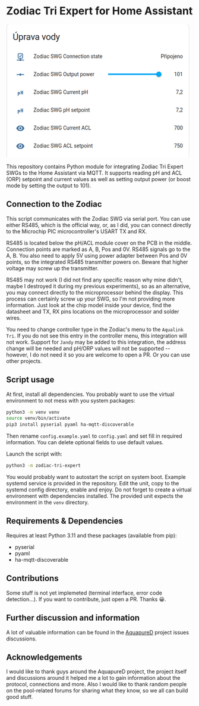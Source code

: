 # Zodiac Tri Expert for Home Assistant

![Home Assistant screenshot](img/hass.png)

This repository contains Python module for integrating Zodiac Tri Expert SWGs to the Home Assistant via MQTT.
It supports reading pH and ACL (ORP) setpoint and current values as well as setting output power (or boost mode by setting
the output to 101).

## Connection to the Zodiac
This script communicates with the Zodiac SWG via serial port. You can use either RS485, which is the official
way, or, as I did, you can connect directly to the Microchip PIC microcontroller's USART TX and RX.

RS485 is located below the pH/ACL module cover on the PCB in the middle. Connection points are marked
as A, B, Pos and 0V. RS485 signals go to the A, B. You also need to apply 5V using power adapter
between Pos and 0V points, so the integrated RS485 transmitter powers on. Beware that higher voltage
may screw up the transmitter.

RS485 may not work (I did not find any specific reason why mine didn't, maybe I destroyed it during my previous experiments),
so as an alternative, you may connect directly to the microprocessor behind the display. This process
can certainly screw up your SWG, so I'm not providing more information. Just look at the chip model
inside your device, find the datasheet and TX, RX pins locations on the microprocessor and solder wires.

You need to change controller type in the Zodiac's menu to the `Aqualink Tri`. If you do not see
this entry in the controller menu, this integration will not work. Support for `Jandy` may be
added to this integration, the address change will be needed and pH/ORP values will not be supported
-- however, I do not need it so you are welcome to open a PR.  Or you can use other projects.

## Script usage
At first, install all dependencies. You probably want to use the virtual environment to not mess
with you system packages:
```sh
python3 -m venv venv
source venv/bin/activate
pip3 install pyserial pyaml ha-mqtt-discoverable
```

Then rename `config.example.yaml` to `config.yaml` and set fill in required information. You can
delete optional fields to use default values.

Launch the script with:
```sh
python3 -m zodiac-tri-expert
```

You would probably want to autostart the script on system boot. Example systemd service is provided
in the repository. Edit the unit, copy to the systemd config directory, enable and enjoy. Do not
forget to create a virtual environment with dependencies installed. The provided unit expects
the environment in the `venv` directory.

## Requirements & Dependencies
Requires at least Python 3.11 and these packages (available from pip):
- pyserial
- pyaml
- ha-mqtt-discoverable

## Contributions
Some stuff is not yet implemeted (terminal interface, error code detection...). If you want to contribute,
just open a PR. Thanks 😀.

## Further discussion and information
A lot of valuable information can be found in the [AquapureD](https://github.com/sfeakes/AquapureD) project issues discussions.

## Acknowledgements
I would like to thank guys around the AquapureD project, the project itself and discussions around it
helped me a lot to gain information about the protocol, connections and more. Also I would like
to thank random people on the pool-related forums for sharing what they know, so we all can build
good stuff.

